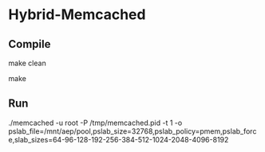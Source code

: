 # Hybrid-Memcached
## Compile
make clean

make

## Run
./memcached -u root -P /tmp/memcached.pid -t 1 -o pslab_file=/mnt/aep/pool,pslab_size=32768,pslab_policy=pmem,pslab_force,slab_sizes=64-96-128-192-256-384-512-1024-2048-4096-8192